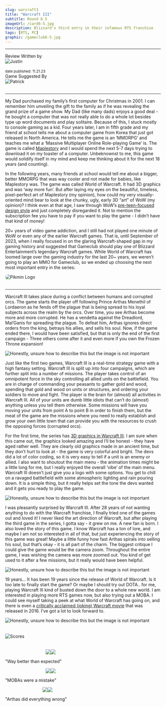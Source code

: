 ```yaml
---
slug: warcraft3
title: "Warcraft III"
subtitle: Round 6.5
imageUrl: /card6-5.jpg
description: Blizzard's third entry in their infamous RTS franchise
tags: [RTS, PC]
graphic: /gameclub6-5.jpg
---
```

---
<div class="reviewinfo">
	
<div style=""><span>Review Written by</span>
<div class="reviewimg"><img src="/reviews/reviewjustin.png"
alt="Justin"/> </div><br>
<sub>date published: 11.21.23</sub></div>

<div style=""><span>Game Suggested By</span>
<div class="reviewimg"><img src="/reviews/reviewjustin.png"
alt="Patrick"/> </div><br></div>

</div>

---

My Dad purchased my family’s first computer for Christmas in 2001. I can remember him unveiling the gift to the family as if he was revealing the grand prize of a game show. My Dad (like many dads) enjoys a good deal - he bought a computer that was not really able to do a whole lot besides type up word documents and play solitaire. Because of this, I stuck mostly to console gaming as a kid. Four years later, I am in fifth grade and my friend at school tells me about a computer game from Korea that just got released in North America. He tells me the game is an ‘MMORPG’ and teaches me what a ‘Massive Multiplayer Online Role-playing Game’ is. The game is called [Maplestory](/reviews/warcraft3/maplestory.png) and I would spend the next 5-7 days trying to download it on my toaster of a computer. Unbeknownst to me, this game would solidify itself in my mind and keep me thinking about it for the next 18 years (and counting). 

In the following years, many friends at school would tell me about a bigger, better MMORPG that was way cooler and not made for babies, like Maplestory was. The game was called World of Warcraft. It had 3D graphics and was ‘way more fun’. But after laying my eyes on the beautiful, timeless, pixel-perfect art of Maplestory (my opinion), how could my very visually-oriented mind bear to look at the chunky, ugly, early 3D “art” of WoW (my opinion)? I think even at that age, I saw through WoW’s [pre-teen-focused design style](/reviews/warcraft3/preteen.png) and just completely disregarded it. Not to mention the subscription fee you have to pay if you want to play the game - I didn’t have that kind of money! 

20+ years of video game addiction, and I still had not played one minute of WoW or even any of the earlier Warcraft games. That is, until September of 2023, when I really focused in on the glaring Warcraft-shaped gap in my gaming history and suggested that Gameclub should play one of Blizzard Entertainment’s legendary Warcraft games. While World of Warcraft has loomed large over the gaming industry for the last 20~ years, we weren’t going to play an MMO for Gameclub, so we ended up choosing the next most important entry in the series:
<div class="reviewlogo"><img src="/reviews/warcraft3/logo.png"
alt="Pikmin Logo" style="border-radius: 20px;"/></div><br>

---

Warcraft III takes place during a conflict between humans and corrupted orcs. The game starts the player off following Prince Arthas Menethil of Lordaeron as he fends off the plague that is being spread to his loyal subjects across the realm by the orcs. Over time, you see Arthas become more and more corrupted. He has a vendetta against the Dreadlord, Mal’Ganis for spreading the plague. To defeat him, Arthas ignores direct orders from the king, betrays his allies, and sells his soul. Now, if the game ended there, I would have been satisfied, but that is only the end of the first campaign - Three others come after it and even more if you own the Frozen Throne expansion!


<div class="reviewsplit"><img src="/reviews/warcraft3/cutscene.gif"
alt="Honestly, unsure how to describe this but the image is not important"/><div>

Just like the first two games, Warcraft III is a real-time strategy game with a high fantasy setting. Warcraft III is split up into four campaigns, which are further split into a number of missions. The player takes control of an omnipotent force in the sky controlling all allied units on the battlefield. You are in charge of commanding your peasants to gather gold and wood, spending that gold and wood on units or structures, and ordering your soldiers to move and fight. The player is the brain for (almost) all activities in Warcraft III. All of your units are dumb little idiots that can’t do (almost) anything unless you tell them otherwise. Some missions will have you moving your units from point A to point B in order to finish them, but the meat of the game are the missions where you need to really establish and grow your own little town that can provide you with the resources to crush the opposing forces (corrupted orcs). 

For the first time, the series has [3D graphics in Warcraft III](/reviews/warcraft3/tinker.gif). I am sure when this came out, the graphics looked amazing and I’ll be honest - they have aged rather well. They are clearly old graphics made in an ancient time, but they don’t hurt to look at - the game is very colorful and bright. The devs did a lot of color coding, so it is very easy to tell if a unit is an enemy or allied. I also want to shoutout the main menu - the animation times might be a little long for me, but I really enjoyed the overall ‘vibe’ of the main menu. Warcraft III doesn’t just give you a logo with some options. You get to chill on a ravaged battlefield with some atmospheric lighting and rain pouring down. It is a simple thing, but it really helps set the tone the devs wanted and it gets you ready to play the game.


<div class="reviewsplit"><img src="/reviews/warcraft3/menu.gif"
alt="Honestly, unsure how to describe this but the image is not important"/><div>

I was pleasantly surprised by Warcraft III. After 28 years of not wanting anything to do with the Warcraft franchise, I finally tried one of the games out and loved it! I never liked the art direction of Warcraft, but after playing the third game in the series, I gotta say - it grew on me. A new fan is born. I also loved the story of this game. I know Warcraft has a ton of lore, and maybe I am not so interested in all of that, but just experiencing the story of this game was great! Maybe a little funny how fast Arthas spirals into selling his soul, but that’s okay - it is all part of the charm. The biggest critique I could give the game would be the camera zoom. Throughout the entire game, I was wishing the camera was more zoomed out. You kind of get used to it after a few missions, but it really would have been helpful. 


<div class="reviewsplit"><img src="/reviews/warcraft3/humans.png"
alt="Honestly, unsure how to describe this but the image is not important"/><div>

19 years… It has been 19 years since the release of World of Warcraft. Is it too late to finally start the game?  Or maybe I should try out DOTA.. for me, playing Warcraft III kind of busted down the door to a whole new world. I am interested in playing more RTS games now, but also trying out a MOBA. I could see myself taking a peek at what World of Warcraft has going on, and there is even a [critically acclaimed (joking) Warcraft movie](/reviews/warcraft3/tomatometer.png) that was released in 2016. I’ve got a lot to look forward to.


<div class="reviewsplit"><img src="/reviews/warcraft3/hood.gif"
alt="Honestly, unsure how to describe this but the image is not important"/><div>
<br><br>

<div class="reviewsplit"><img src="/reviews/scores/scoresoutline.png"
alt="Scores" /><div>

<br>
<br>

<div class="scores" style=" width: 100%;">
	 
<div class="stars"><img src="/reviews/reviewjustin.png" style="margin-left: 26%;"><img src="/reviews/scores/4star.png"><p>"Way better than expected"</p></div>

<div class="cstars"><img src="/reviews/reviewcullen.png" style="margin-left: 26%;"><img src="/reviews/scores/3star.png"><p>"MOBAs were a mistake"</p></div>

<div class="pstars"><img src="/reviews/reviewpatrick.png" style="margin-left: 24%;"><img src="/reviews/scores/4star.png"><p>"Arthas did everything wrong"</p></div>

</div>
